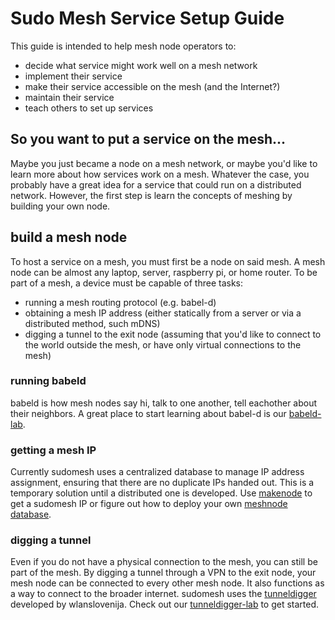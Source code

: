 # Sudo Mesh Service Setup Guide 

This guide is intended to help mesh node operators to:
* decide what service might work well on a mesh network
* implement their service
* make their service accessible on the mesh (and the Internet?)
* maintain their service
* teach others to set up services

## So you want to put a service on the mesh...
Maybe you just became a node on a mesh network, or maybe you'd like to learn more about how services work on a mesh. Whatever the case, you probably have a great idea for a service that could run on a distributed network. However, the first step is learn the concepts of meshing by building your own node.

## build a mesh node
To host a service on a mesh, you must first be a node on said mesh. A mesh node can be almost any laptop, server, raspberry pi, or home router. To be part of a mesh, a device must be capable of three tasks:
* running a mesh routing protocol (e.g. babel-d)
* obtaining a mesh IP address (either statically from a server or via a distributed method, such mDNS)
* digging a tunnel to the exit node (assuming that you'd like to connect to the world outside the mesh, or have only virtual connections to the mesh)

### running babeld 
babeld is how mesh nodes say hi, talk to one another, tell eachother about their neighbors. A great place to start learning about babel-d is our [babeld-lab](https://github.com/sudomesh/babeld-lab).

### getting a mesh IP
Currently sudomesh uses a centralized database to manage IP address assignment, ensuring that there are no duplicate IPs handed out. This is a temporary solution until a distributed one is developed. Use [makenode](https://github.com/sudomesh/makenode) to get a sudomesh IP or figure out how to deploy your own [meshnode database](https://github.com/sudomesh/meshnode-database).

### digging a tunnel
Even if you do not have a physical connection to the mesh, you can still be part of the mesh. By digging a tunnel through a VPN to the exit node, your mesh node can be connected to every other mesh node. It also functions as a way to connect to the broader internet. sudomesh uses the [tunneldigger](https://github.com/wlanslovenija/tunneldigger) developed by wlanslovenija. Check out our [tunneldigger-lab](https://github.com/sudomesh/tunneldigger-lab) to get started.

